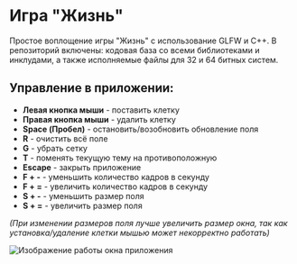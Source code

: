 # Игра "Жизнь"

Простое воплощение игры "Жизнь" с использование GLFW и C++. В репозиторий включены: кодовая база со всеми библиотеками и инклудами, а также исполняемые файлы для 32 и 64 битных систем.

## Управление в приложении:

* **Левая кнопка мыши** - поставить клетку
* **Правая кнопка мыши** - удалить клетку
* **Space (Пробел)** - остановить/возобновить обновление поля
* **R** - очистить всё поле
* **G** - убрать сетку
* **T** - поменять текущую тему на противоположную 
* **Escape** - закрыть приложение
* **F + -** - уменьшить количество кадров в секунду
* **F + =** - увеличить количество кадров в секунду
* **S + -** - уменьшить размер поля
* **S + =** - увеличить размер поля

_(При изменении размеров поля лучше увеличить размер окна, так как установка/удаление клетки мышью может некорректно работать)_

![Изображение работы окна приложения](https://i.imgur.com/VbuGHAj.gif)
